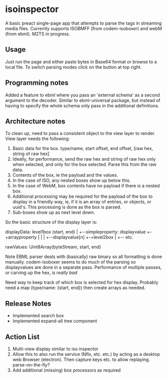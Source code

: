 # isoinspector

A basic preact single-page app that attempts to parse the tags in streaming media files. Currently supports ISOBMFF (from codem-isoboxer) and webM (from ebml). M2TS in progress.

## Usage
Just run the page and either paste bytes in Base64 format or browse to a local file. To switch parsing modes click on the button at top right.

## Programming notes
Added a feature to ebml where you pass an 'external schema' as a second argument to the decoder. Similar to ebml-universal package, but instead of having to specify the whole schema only pass in the additional definitions.

## Architecture notes
To clean up, need to pass a consistent object to the view layer to render. View layer needs the following:
1. Basic data for the box. type/name, start offset, end offset, [raw hex, string of raw hex]
  1. Ideally, for performance, send the raw hex and string of raw hex only when selected, and only for the box selected. Parse this from the raw data.
1. Contents of the box, ie the payload and the values.
  1. In the case of ISO, any nested boxes show up below this.
  1. In the case of WebM, box contents have no payload if there is a nested box.
  1. Additional processing may be required for the payload of the box to display in a friendly way, ie, if it is an array of entries, or objects, or uuid's. This processing is done as the box is parsed.
1. Sub-boxes show up as next level down.

So the basic structure of the display layer is:

displayData:
level1box (start, end)
|
+--simpleproperty: displayvalue
+-+arrayproperty
| |
| +--displayvalue[n]
+-+level2box
  |
  +-- etc.


rawValues: Uint8Array(byteStream, start, end)

Note EBML parser deals with (basically) raw binary so all formatting is done manually.
codem-isoboxer seems to do much of the parsing so displayvalues are done in a separate pass.
Performance of multiple passes, or carving up the hex, is *really bad*

Need way to keep track of which box is selected for hex display. Probably need a map (type/name: {start, end}) then create arrays as needed.

## Release Notes
* Implemented search box
* Implemented expand-all tree component

## Action List

1. Multi-view display similar to iso inspector
1. Allow this to also run the service (Nflx, etc. etc.) by acting as a desktop web Browser (electron). Then capture keys etc. to allow replaying. parse-on-the-fly?
1. Add additional (missing) box processors as required